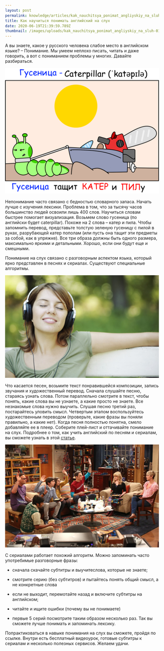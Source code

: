 ```yaml
---
layout: post
permalink: knowledge/articles/kak_nauchitsya_ponimat_angliyskiy_na_sluh/index.html
title: Как научиться понимать английский на слух
date: 2020-06-19T21:39:59.789Z
thumbnail: /images/uploads/kak_nauchitsya_ponimat_angliyskiy_na_sluh-01.jpg
---
```

А вы знаете, какое у русского человека слабое место в английском языке? – Понимание. Мы умеем неплохо писать, читать и даже говорить, а вот с пониманием проблемы у многих. Давайте разбираться.

![](/images/uploads/kak_nauchitsya_ponimat_angliyskiy_na_sluh-02.jpg)

Непонимание часто связано с бедностью словарного запаса. Начать лучше с изучения лексики. Проблема в том, что за тысячу часов большинство людей освоили лишь 400 слов. Научиться словам быстрее помогает визуализация. Возьмем слово гусеница (по английски будет caterpillar). Похоже на 2 слова – катер и пила. Чтобы запомнить перевод, представьте толстую зеленую гусеницу с пилой в руках, разрубающей катер пополам (или пусть она тащит эти предметы за собой, как в упряжке). Все три образа должны быть одного размера, максимально яркими и детальными. Хорошо, если они будут еще и смешными. 

Понимание на слух связано с разговорным аспектом языка, который ярко представлен в песнях и сериалах. Существуют специальные алгоритмы.

![](/images/uploads/kak_nauchitsya_ponimat_angliyskiy_na_sluh-03.jpg)

Что касается песен, возьмите текст понравившейся композиции, запись звучания и художественный перевод. Сначала слушайте песню, стараясь узнать слова. Потом параллельно смотрите в текст, чтобы понять, какие слова вы не узнаете, а какие просто не знаете. Все незнакомые слова нужно выучить. Слушая песню третий раз, постарайтесь уловить смысл. Четвертым этапом воспользуйтесь художественным переводом (проверьте, какие фразы вы поняли правильно, а какие нет). Когда песня полностью понятна, смело добавляйте ее в плеер. Соберите плей-лист и оттачивайте понимание на слух. Подробнее о том, как учить английский по песням и сериалам, вы сможете узнать в этой [статье](../kak_uchit_angliyskiy_po_pesnyam_i_serialam/index.html).

![](/images/uploads/kak_nauchitsya_ponimat_angliyskiy_na_sluh-04.jpg)

С сериалами работает похожий алгоритм. Можно запоминать часто употребимые разговорные фразы:

- сначала скачайте субтитры и выучитеслова, которые не знаете;

- смотрите серию (без субтитров) и пытайтесь понять общий смысл, а не конкретные слова

- если не выходит, перемотайте назад и включите субтитры на английском;

- читайте и ищите ошибки (почему вы не понимаете)

- первые 5 серий посмотрите таким образом несколько раз. Так вы сможете лучше понимать и запоминать лексику. 

Попрактиковаться в навыке понимания на слух вы сможете, пройдя по ссылке. Внутри есть бесплатный видеоурок, готовые субтитры к сериалам и несколько полезных сервисов. Желаем удачи.